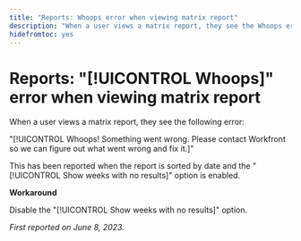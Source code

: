 ```yaml
---
title: "Reports: Whoops error when viewing matrix report"
description: "When a user views a matrix report, they see the Whoops error."
hidefromtoc: yes
---
```


# Reports: "[!UICONTROL Whoops]" error when viewing matrix report

When a user views a matrix report, they see the following error:

"[!UICONTROL Whoops! Something went wrong. Please contact Workfront so we can figure out what went wrong and fix it.]"

This has been reported when the report is sorted by date and the "[!UICONTROL Show weeks with no results]" option is enabled.

**Workaround**

Disable the "[!UICONTROL Show weeks with no results]" option.

_First reported on June 8, 2023._

